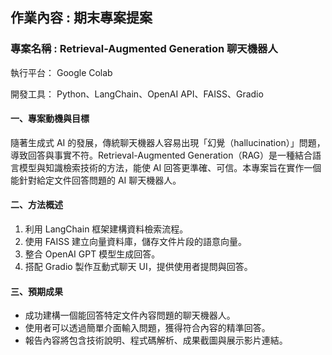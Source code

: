 ## 作業內容 : 期末專案提案
### 專案名稱 : Retrieval-Augmented Generation 聊天機器人
執行平台： Google Colab

開發工具： Python、LangChain、OpenAI API、FAISS、Gradio
#### 一、專案動機與目標
隨著生成式 AI 的發展，傳統聊天機器人容易出現「幻覺（hallucination）」問題，導致回答與事實不符。Retrieval-Augmented Generation（RAG）是一種結合語言模型與知識檢索技術的方法，能使 AI 回答更準確、可信。本專案旨在實作一個能針對給定文件回答問題的 AI 聊天機器人。
#### 二、方法概述
1. 利用 LangChain 框架建構資料檢索流程。
2. 使用 FAISS 建立向量資料庫，儲存文件片段的語意向量。
3. 整合 OpenAI GPT 模型生成回答。
4. 搭配 Gradio 製作互動式聊天 UI，提供使用者提問與回答。
#### 三、預期成果
* 成功建構一個能回答特定文件內容問題的聊天機器人。
* 使用者可以透過簡單介面輸入問題，獲得符合內容的精準回答。
* 報告內容將包含技術說明、程式碼解析、成果截圖與展示影片連結。

